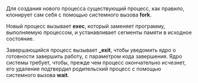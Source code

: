 Для создания нового процесса существующий процесс, как правило, клонирует сам себя с помощью системного вызова **fork**.

Новый процесс вызывает **exec**, который заменяет программу, выполняемую процессом, и устанавливает сегменты памяти в исходное состояние.

Завершающийся процесс вызывает **\_exit**, чтобы уведомить ядро о готовности завершить работу, с параметром кода завершения. Ядро системы требует, чтобы, прежде чем процесс окончательно исчезнет, его удаление подтвердил родительский процесс с помощью системного вызова **wait**.